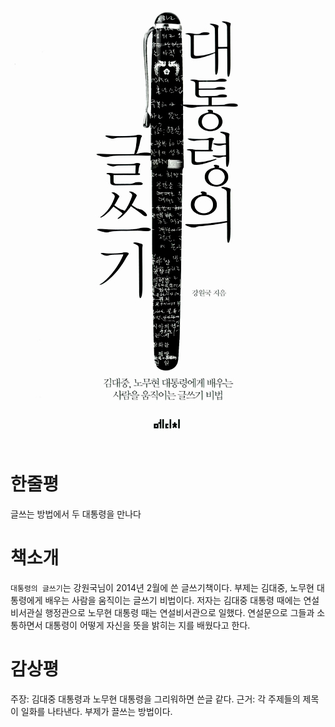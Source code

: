 <!-- markdownlint-disable MD025 MD036 MD041 -->

![대통령의 글쓰기](cover.jpg)

# 한줄평

글쓰는 방법에서 두 대통령을 만나다

# 책소개

`대통령의 글쓰기`는 강원국님이 2014년 2월에 쓴 글쓰기책이다. 부제는 김대중, 노무현 대통령에게 배우는 사람을 움직이는 글쓰기 비법이다. 저자는 김대중 대통령 때에는 연설비서관실 행정관으로 노무현 대통령 때는 연설비서관으로 일했다. 연설문으로 그들과 소통하면서 대통령이 어떻게 자신을 뜻을 밝히는 지를 배웠다고 한다.

# 감상평

주장: 김대중 대통령과 노무현 대통령을 그리워하면 쓴글 같다.
근거: 각 주제들의 제목이 일화를 나타낸다. 부제가 끌쓰는 방법이다.
